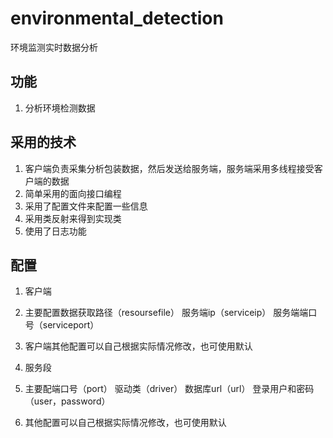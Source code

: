 # environmental_detection
环境监测实时数据分析

## 功能
1. 分析环境检测数据

## 采用的技术
1. 客户端负责采集分析包装数据，然后发送给服务端，服务端采用多线程接受客户端的数据
2. 简单采用的面向接口编程
3. 采用了配置文件来配置一些信息
4. 采用类反射来得到实现类
5. 使用了日志功能

## 配置
1. 客户端
  1. 主要配置数据获取路径（resoursefile） 服务端ip（serviceip） 服务端端口号（serviceport）
  2. 客户端其他配置可以自己根据实际情况修改，也可使用默认

2. 服务段
  1. 主要配端口号（port） 驱动类（driver） 数据库url（url） 登录用户和密码（user，password）
  2. 其他配置可以自己根据实际情况修改，也可使用默认
